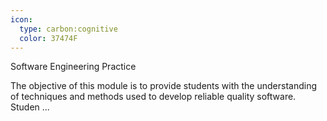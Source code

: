```yaml
---
icon:
  type: carbon:cognitive
  color: 37474F
---
```

Software Engineering Practice

The objective of this module is to provide students with the understanding of techniques and methods used to develop reliable quality software. Studen ... 
